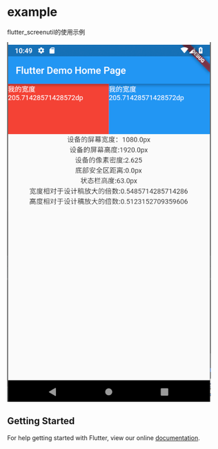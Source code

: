 # example

flutter_screenutil的使用示例

![效果](../demo.PNG)

## Getting Started

For help getting started with Flutter, view our online
[documentation](https://flutter.io/).
